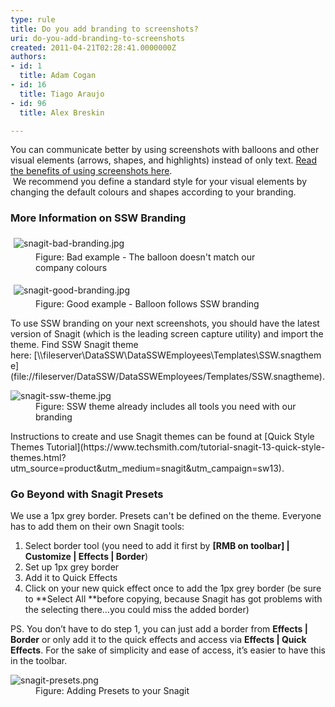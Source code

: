 ```yaml
---
type: rule
title: Do you add branding to screenshots?
uri: do-you-add-branding-to-screenshots
created: 2011-04-21T02:28:41.0000000Z
authors:
- id: 1
  title: Adam Cogan
- id: 16
  title: Tiago Araujo
- id: 96
  title: Alex Breskin

---
```


 
You can communicate better by using screenshots with balloons and other visual elements (arrows, shapes, and highlights) instead of only text. [Read the benefits of using screenshots here](/Pages/HowToUseBalloons.aspx).
<br>​
We recommend you define a standard style for your visual elements by changing the default colours and shapes according to your branding.

### More Information on SSW Branding

<dl class="badImage"><dt> <img src="/PublishingImages/snagit-bad-branding.jpg" alt="snagit-bad-branding.jpg" style="margin&#58;5px;"> </dt><dd>Figure&#58; Bad example - The&#160;balloon doesn't match our company&#160;colours<br></dd></dl><dl class="goodImage"><dt> <img src="/PublishingImages/snagit-good-branding.jpg" alt="snagit-good-branding.jpg" data-pin-nopin="true" style="margin&#58;5px;"> <br>
      </dt><dd>Figure&#58; Good example - Balloon follows SSW branding<br></dd></dl> 
To use SSW branding on your next screenshots, you should have the latest version of Snagit (which is the leading screen capture utility) and import the theme.
Find SSW Snagit theme here: [\\fileserver\DataSSW\DataSSWEmployees\Templates\SSW.snagtheme](file&#58;//fileserver/DataSSW/DataSSWEmployees/Templates/SSW.snagtheme).
<dl class="image"><dt><img src="/PublishingImages/snagit-ssw-theme.jpg" alt="snagit-ssw-theme.jpg"></dt><dd>Figure&#58; SSW theme already includes all tools you need with our branding</dd> </dl>
Instructions to create and use Snagit themes can be found at [Quick Style Themes Tutorial](https&#58;//www.techsmith.com/tutorial-snagit-13-quick-style-themes.html?utm_source=product&amp;utm_medium=snagit&amp;utm_campaign=sw13).

### Go Beyond with Snagit Presets


We use a 1px grey border. Presets can't be defined on the theme. Everyone has to add them on their own Snagit tools:

1. Select border tool (you need to add it first by **[RMB on toolbar] | Customize | Effects | Border**)
2. Set up 1px grey border
3. Add it to Quick Effects
4. Click on your new quick effect once to add the 1px grey border (be sure to **Select All **before copying, because Snagit has got problems with the selecting there…you could miss the added border)


PS. You don’t have to do step 1, you can just add a border from **Effects | Border** or only add it to the quick effects and access via **Effects | Quick Effects**. For the sake of simplicity and ease of access, it’s easier to have this in the toolbar.
<dl class="image"><dt> <img src="/PublishingImages/snagit-presets.png" alt="snagit-presets.png"> </dt><dd>Figure&#58; Adding Presets to your Snagit <br><br></dd></dl>
